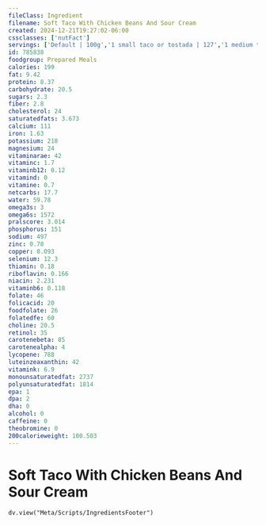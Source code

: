 ```yaml
---
fileClass: Ingredient
filename: Soft Taco With Chicken Beans And Sour Cream
created: 2024-12-21T19:27:02-06:00
cssclasses: ['nutFact']
servings: ['Default | 100g','1 small taco or tostada | 127','1 medium taco or tostada | 161','1 large taco or tostada | 231','1 taco or tostada, ns size | 161','1 cup | 110']
id: 785838
foodgroup: Prepared Meals
calories: 199
fat: 9.42
protein: 8.37
carbohydrate: 20.5
sugars: 2.3
fiber: 2.8
cholesterol: 24
saturatedfats: 3.673
calcium: 111
iron: 1.63
potassium: 218
magnesium: 24
vitaminarae: 42
vitaminc: 1.7
vitaminb12: 0.12
vitamind: 0
vitamine: 0.7
netcarbs: 17.7
water: 59.78
omega3s: 3
omega6s: 1572
pralscore: 3.014
phosphorus: 151
sodium: 497
zinc: 0.78
copper: 0.093
selenium: 12.3
thiamin: 0.18
riboflavin: 0.166
niacin: 2.231
vitaminb6: 0.118
folate: 46
folicacid: 20
foodfolate: 26
folatedfe: 60
choline: 20.5
retinol: 35
carotenebeta: 85
carotenealpha: 4
lycopene: 788
luteinzeaxanthin: 42
vitamink: 6.9
monounsaturatedfat: 2737
polyunsaturatedfat: 1814
epa: 1
dpa: 2
dha: 0
alcohol: 0
caffeine: 0
theobromine: 0
200calorieweight: 100.503
---
```


# Soft Taco With Chicken Beans And Sour Cream

```dataviewjs
dv.view("Meta/Scripts/IngredientsFooter")
```